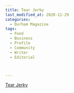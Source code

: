 ```yaml
---
title: Tear Jerky
last_modified_at: 2020-11-29
categories:
  - Durham Magazine
tags:
  - Food
  - Business
  - Profile
  - Community
  - Writer
  - Editorial 



---
```


[Tear Jerky](https://issuu.com/shannonmedia/docs/dmoct_nov16/26)
